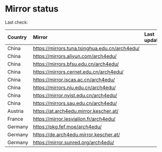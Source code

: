 <script src="./time.js"></script>
# Mirror status
Last check: <script type="text/javascript">localize(1731659322.2729836);</script>

|Country|Mirror|Last update|
|:------|:-----|:----------|
|China|https://mirrors.tuna.tsinghua.edu.cn/arch4edu/|<script type="text/javascript">localize(1731609801);</script>|
|China|https://mirrors.aliyun.com/arch4edu/|<script type="text/javascript">localize(1731609801);</script>|
|China|https://mirrors.bfsu.edu.cn/arch4edu/|<script type="text/javascript">localize(1731609801);</script>|
|China|https://mirrors.cernet.edu.cn/arch4edu/|<script type="text/javascript">localize(1731609801);</script>|
|China|https://mirror.iscas.ac.cn/arch4edu/|<script type="text/javascript">localize(1731609801);</script>|
|China|https://mirrors.nju.edu.cn/arch4edu/|<script type="text/javascript">localize(1731566567);</script>|
|China|https://mirror.nyist.edu.cn/arch4edu/|<script type="text/javascript">localize(1731609801);</script>|
|China|https://mirrors.sau.edu.cn/arch4edu/|<script type="text/javascript">localize(1729319991);</script>|
|Austria|https://at.arch4edu.mirror.kescher.at/|<script type="text/javascript">localize(1731609801);</script>|
|France|https://mirror.lesviallon.fr/arch4edu/|<script type="text/javascript">localize(1731609801);</script>|
|Germany|https://pkg.fef.moe/arch4edu/|<script type="text/javascript">localize(1731609801);</script>|
|Germany|https://de.arch4edu.mirror.kescher.at/|<script type="text/javascript">localize(1731609801);</script>|
|Germany|https://mirror.sunred.org/arch4edu/|<script type="text/javascript">localize(1731609801);</script>|

<script src="./tablefilter/tablefilter.js"></script>
<script src="./table.js"></script>